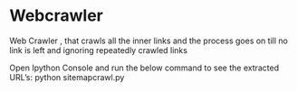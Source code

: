 # Webcrawler
Web Crawler , that crawls all the inner links and the process goes on till no link is left and ignoring repeatedly crawled links

Open Ipython Console and run the below command to see the extracted URL’s:
python sitemapcrawl.py
